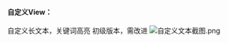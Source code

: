 #### 自定义View：
自定义长文本，关键词高亮
初级版本，需改进
![自定义文本截图.png](http://upload-images.jianshu.io/upload_images/1786597-f42a832c7959d371.png?imageMogr2/auto-orient/strip%7CimageView2/2/w/1240)
